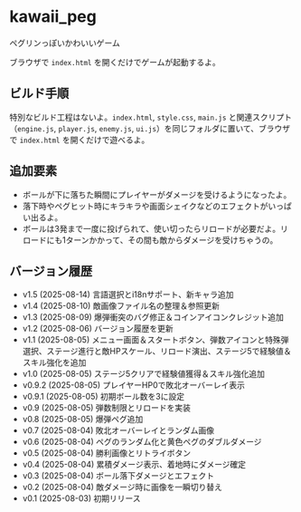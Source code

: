 # kawaii_peg
ペグリンっぽいかわいいゲーム

ブラウザで `index.html` を開くだけでゲームが起動するよ。

## ビルド手順

特別なビルド工程はないよ。`index.html`, `style.css`, `main.js` と関連スクリプト（`engine.js`, `player.js`, `enemy.js`, `ui.js`）を同じフォルダに置いて、ブラウザで `index.html` を開くだけで遊べるよ。

## 追加要素

- ボールが下に落ちた瞬間にプレイヤーがダメージを受けるようになったよ。
- 落下時やペグヒット時にキラキラや画面シェイクなどのエフェクトがいっぱい出るよ。
- ボールは3発まで一度に投げられて、使い切ったらリロードが必要だよ。リロードにも1ターンかかって、その間も敵からダメージを受けちゃうの。

## バージョン履歴

- v1.5 (2025-08-14) 言語選択とi18nサポート、新キャラ追加
- v1.4 (2025-08-10) 敵画像ファイル名の整理＆参照更新
- v1.3 (2025-08-09) 爆弾衝突のバグ修正＆コインアイコンクレジット追加
- v1.2 (2025-08-06) バージョン履歴を更新
- v1.1 (2025-08-05) メニュー画面＆スタートボタン、弾数アイコンと特殊弾選択、ステージ進行と敵HPスケール、リロード演出、ステージ5で経験値＆スキル強化を追加
- v1.0 (2025-08-05) ステージ5クリアで経験値獲得＆スキル強化追加
- v0.9.2 (2025-08-05) プレイヤーHP0で敗北オーバーレイ表示
- v0.9.1 (2025-08-05) 初期ボール数を3に設定
- v0.9 (2025-08-05) 弾数制限とリロードを実装
- v0.8 (2025-08-05) 爆弾ペグ追加
- v0.7 (2025-08-04) 敗北オーバーレイとランダム画像
- v0.6 (2025-08-04) ペグのランダム化と黄色ペグのダブルダメージ
- v0.5 (2025-08-04) 勝利画像とリトライボタン
- v0.4 (2025-08-04) 累積ダメージ表示、着地時にダメージ確定
- v0.3 (2025-08-04) ボール落下ダメージとエフェクト
- v0.2 (2025-08-04) 敵ダメージ時に画像を一瞬切り替え
- v0.1 (2025-08-03) 初期リリース
